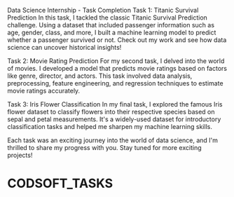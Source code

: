 Data Science Internship - Task Completion
Task 1: Titanic Survival Prediction
In this task, I tackled the classic Titanic Survival Prediction challenge. Using a dataset that included passenger information such as age, gender, class, and more, I built a machine learning model to predict whether a passenger survived or not. Check out my work and see how data science can uncover historical insights!

Task 2: Movie Rating Prediction
For my second task, I delved into the world of movies. I developed a model that predicts movie ratings based on factors like genre, director, and actors. This task involved data analysis, preprocessing, feature engineering, and regression techniques to estimate movie ratings accurately.

Task 3: Iris Flower Classification
In my final task, I explored the famous Iris flower dataset to classify flowers into their respective species based on sepal and petal measurements. It's a widely-used dataset for introductory classification tasks and helped me sharpen my machine learning skills.

Each task was an exciting journey into the world of data science, and I'm thrilled to share my progress with you. Stay tuned for more exciting projects!
# CODSOFT_TASKS
